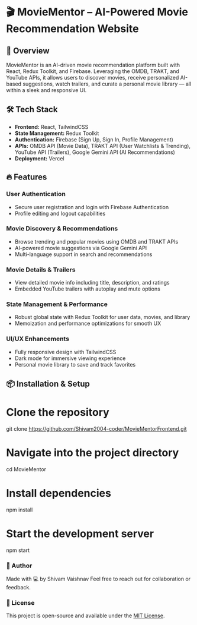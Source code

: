 # 🎬 MovieMentor – AI-Powered Movie Recommendation Website

## 🚀 Overview
MovieMentor is an AI-driven movie recommendation platform built with React, Redux Toolkit, and Firebase. Leveraging the OMDB, TRAKT, and YouTube APIs, it allows users to discover movies, receive personalized AI-based suggestions, watch trailers, and curate a personal movie library — all within a sleek and responsive UI.

## 🛠 Tech Stack
- **Frontend:** React, TailwindCSS  
- **State Management:** Redux Toolkit  
- **Authentication:** Firebase (Sign Up, Sign In, Profile Management)  
- **APIs:** OMDB API (Movie Data), TRAKT API (User Watchlists & Trending), YouTube API (Trailers), Google Gemini API (AI Recommendations)  
- **Deployment:** Vercel  

## 🔥 Features

### User Authentication  
- Secure user registration and login with Firebase Authentication  
- Profile editing and logout capabilities  

### Movie Discovery & Recommendations  
- Browse trending and popular movies using OMDB and TRAKT APIs  
- AI-powered movie suggestions via Google Gemini API  
- Multi-language support in search and recommendations  

### Movie Details & Trailers  
- View detailed movie info including title, description, and ratings  
- Embedded YouTube trailers with autoplay and mute options  

### State Management & Performance  
- Robust global state with Redux Toolkit for user data, movies, and library  
- Memoization and performance optimizations for smooth UX  

### UI/UX Enhancements  
- Fully responsive design with TailwindCSS  
- Dark mode for immersive viewing experience  
- Personal movie library to save and track favorites  

## 📦 Installation & Setup

# Clone the repository
git clone https://github.com/Shivam2004-coder/MovieMentorFrontend.git

# Navigate into the project directory
cd MovieMentor

# Install dependencies
npm install

# Start the development server
npm start

### 👤 Author
Made with 💻 by Shivam Vaishnav
Feel free to reach out for collaboration or feedback.

### 📄 License
This project is open-source and available under the [MIT License](https://opensource.org/licenses/MIT).